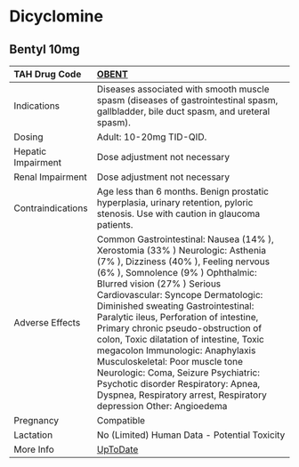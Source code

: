 # Dicyclomine

## Bentyl 10mg

| TAH Drug Code      | [OBENT](https://www.tahsda.org.tw/drugs/hissearch.php?drug_code=OBENT)                                                                                                                                                                                                                                                                                                                                                                                                                                                                                                                                                      |
|:-------------------|:----------------------------------------------------------------------------------------------------------------------------------------------------------------------------------------------------------------------------------------------------------------------------------------------------------------------------------------------------------------------------------------------------------------------------------------------------------------------------------------------------------------------------------------------------------------------------------------------------------------------------|
| Indications        | Diseases associated with smooth muscle spasm (diseases of gastrointestinal spasm, gallbladder, bile duct spasm, and ureteral spasm).                                                                                                                                                                                                                                                                                                                                                                                                                                                                                        |
| Dosing             | Adult: 10-20mg TID-QID.                                                                                                                                                                                                                                                                                                                                                                                                                                                                                                                                                                                                     |
| Hepatic Impairment | Dose adjustment not necessary                                                                                                                                                                                                                                                                                                                                                                                                                                                                                                                                                                                               |
| Renal Impairment   | Dose adjustment not necessary                                                                                                                                                                                                                                                                                                                                                                                                                                                                                                                                                                                               |
| Contraindications  | Age less than 6 months. Benign prostatic hyperplasia, urinary retention, pyloric stenosis. Use with caution in glaucoma patients.                                                                                                                                                                                                                                                                                                                                                                                                                                                                                           |
| Adverse Effects    | Common Gastrointestinal: Nausea (14% ), Xerostomia (33% ) Neurologic: Asthenia (7% ), Dizziness (40% ), Feeling nervous (6% ), Somnolence (9% ) Ophthalmic: Blurred vision (27% ) Serious Cardiovascular: Syncope Dermatologic: Diminished sweating Gastrointestinal: Paralytic ileus, Perforation of intestine, Primary chronic pseudo-obstruction of colon, Toxic dilatation of intestine, Toxic megacolon Immunologic: Anaphylaxis Musculoskeletal: Poor muscle tone Neurologic: Coma, Seizure Psychiatric: Psychotic disorder Respiratory: Apnea, Dyspnea, Respiratory arrest, Respiratory depression Other: Angioedema |
| Pregnancy          | Compatible                                                                                                                                                                                                                                                                                                                                                                                                                                                                                                                                                                                                                  |
| Lactation          | No (Limited) Human Data - Potential Toxicity                                                                                                                                                                                                                                                                                                                                                                                                                                                                                                                                                                                |
| More Info          | [UpToDate](https://www.uptodate.com/contents/dicyclomine-drug-information)                                                                                                                                                                                                                                                                                                                                                                                                                                                                                                                                                  |

